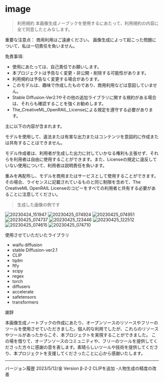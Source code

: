 # image

>利用規約
本画像生成ノーブックを使用するにあたって、利用規約の内容に全て同意したとみなします。

重要な注意点： 商用利用はご遠慮ください。 画像生成によって起こった問題について、私は一切責任を負いません。

免責事項:

* 使用にあたっては、自己責任でお願いします。
* 本プロジェクトは予告なく変更・非公開・削除する可能性があります。
* 利用規約は予告なく変更する場合があります。
* このモデルは、趣味で作成したものであり、商用利用などは意図していません。
* Stable Diffusion-Ver2.1やその他の追加ライブラリに関する規約がある場合は、それらも確認することを強くお勧めします。
* The_CreativeML_OpenRAIL_Licenseによる規定を遵守する必要があります。

主に以下の内容が含まれます。

モデルを使用して、違法または有害な出力またはコンテンツを意図的に作成または共有することはできません。

モデル作成者は、利用者が生成した出力に対していかなる権利も主張せず、それらを利用者は自由に使用することができます。また、Licenseの規定に違反していない使用について、利用者は説明責任を負います。

重みを再配布し、モデルを商用またはサービスとして使用することができます。その場合、ライセンスに記載されているものと同じ制限を含めて、The CreativeML OpenRAIL Licenseのコピーをすべての利用者と共有する必要があることに注意してください。

>生成した画像の例です


![20230424_151947](https://github.com/suzukimain/image/assets/131413573/c9e45d4a-3e65-4d00-9958-15f5713884a0)
![20230425_074924](https://github.com/suzukimain/image/assets/131413573/4cf3410a-99c5-4247-87eb-dd19535eb4e2)
![20230425_074951](https://github.com/suzukimain/image/assets/131413573/a7248abc-3d19-45f0-b05a-1e9c665cc6a8)
![20230425_074737](https://github.com/suzukimain/image/assets/131413573/9a3e2172-eed8-43f5-85d3-babbbbe01a90)
![20230425_123446](https://github.com/suzukimain/image/assets/131413573/8df5793a-0eea-4179-8d54-946fb69d5a85)
![20230425_122512](https://github.com/suzukimain/image/assets/131413573/ff577a7d-45e7-4844-aa98-4621a880278d)
![20230425_074615](https://github.com/suzukimain/image/assets/131413573/4d97361b-268f-44b3-808e-0c036360d48f)
![20230425_074710](https://github.com/suzukimain/image/assets/131413573/d5d67630-e67d-4bff-ab4c-6771e0f01079)



使用させていただいたライブラリ
* waifu diffusion
* stable Diffusion-ver2.1
* CLIP
* tqdm
* ftfy
* scipy
* regex
* torch
* diffusers
* accelerate
* safetensors
* transformers

謝辞

本画像生成ノートブックの作成にあたり、オープンソースのリソースやフリーのツールを使用させていただきました。個人的な利用でしたが、これらのリソースやツールがあったからこそ、本プロジェクトを実現することができました。 この場を借りて、オープンソースのコミュニティや、フリーのツールを提供してくださった方々に感謝の意を表します。素晴らしいツールや技術を提供してくださり、本プロジェクトを支援してくださったことに心から感謝いたします。



-----
バージョン履歴
2023/5/12/金 Version β-2-2  CLIPを追加 -人物生成の精度の改善
